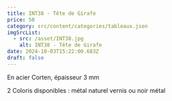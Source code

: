 ```yaml
---
title: INT38 - Tête de Girafe
price: 50
category: src/content/categories/tableaux.json
imgSrcList:
  - src: /asset/INT38.jpg
    alt: INT38 - Tête de Girafe
date: 2024-10-03T15:22:00.683Z
draft: false
---
```


En acier Corten, épaisseur 3 mm

2 Coloris disponibles : métal naturel vernis ou noir métal
